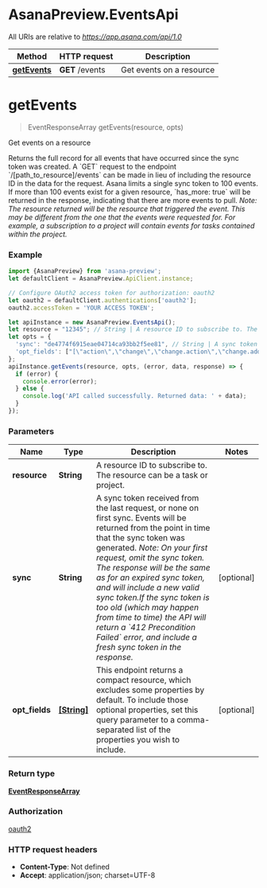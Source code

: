 # AsanaPreview.EventsApi

All URIs are relative to *https://app.asana.com/api/1.0*

Method | HTTP request | Description
------------- | ------------- | -------------
[**getEvents**](EventsApi.md#getEvents) | **GET** /events | Get events on a resource

<a name="getEvents"></a>
# **getEvents**
> EventResponseArray getEvents(resource, opts)

Get events on a resource

Returns the full record for all events that have occurred since the sync token was created.  A &#x60;GET&#x60; request to the endpoint &#x60;/[path_to_resource]/events&#x60; can be made in lieu of including the resource ID in the data for the request.  Asana limits a single sync token to 100 events. If more than 100 events exist for a given resource, &#x60;has_more: true&#x60; will be returned in the response, indicating that there are more events to pull.   *Note: The resource returned will be the resource that triggered the event. This may be different from the one that the events were requested for. For example, a subscription to a project will contain events for tasks contained within the project.*

### Example
```javascript
import {AsanaPreview} from 'asana-preview';
let defaultClient = AsanaPreview.ApiClient.instance;

// Configure OAuth2 access token for authorization: oauth2
let oauth2 = defaultClient.authentications['oauth2'];
oauth2.accessToken = 'YOUR ACCESS TOKEN';

let apiInstance = new AsanaPreview.EventsApi();
let resource = "12345"; // String | A resource ID to subscribe to. The resource can be a task or project.
let opts = { 
  'sync': "de4774f6915eae04714ca93bb2f5ee81", // String | A sync token received from the last request, or none on first sync. Events will be returned from the point in time that the sync token was generated. *Note: On your first request, omit the sync token. The response will be the same as for an expired sync token, and will include a new valid sync token.If the sync token is too old (which may happen from time to time) the API will return a `412 Precondition Failed` error, and include a fresh sync token in the response.*
  'opt_fields': ["[\"action\",\"change\",\"change.action\",\"change.added_value\",\"change.field\",\"change.new_value\",\"change.removed_value\",\"created_at\",\"parent\",\"parent.name\",\"resource\",\"resource.name\",\"type\",\"user\",\"user.name\"]"] // [String] | This endpoint returns a compact resource, which excludes some properties by default. To include those optional properties, set this query parameter to a comma-separated list of the properties you wish to include.
};
apiInstance.getEvents(resource, opts, (error, data, response) => {
  if (error) {
    console.error(error);
  } else {
    console.log('API called successfully. Returned data: ' + data);
  }
});
```

### Parameters

Name | Type | Description  | Notes
------------- | ------------- | ------------- | -------------
 **resource** | **String**| A resource ID to subscribe to. The resource can be a task or project. | 
 **sync** | **String**| A sync token received from the last request, or none on first sync. Events will be returned from the point in time that the sync token was generated. *Note: On your first request, omit the sync token. The response will be the same as for an expired sync token, and will include a new valid sync token.If the sync token is too old (which may happen from time to time) the API will return a &#x60;412 Precondition Failed&#x60; error, and include a fresh sync token in the response.* | [optional] 
 **opt_fields** | [**[String]**](String.md)| This endpoint returns a compact resource, which excludes some properties by default. To include those optional properties, set this query parameter to a comma-separated list of the properties you wish to include. | [optional] 

### Return type

[**EventResponseArray**](EventResponseArray.md)

### Authorization

[oauth2](../README.md#oauth2)

### HTTP request headers

 - **Content-Type**: Not defined
 - **Accept**: application/json; charset=UTF-8


